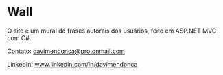 # Wall
O site é um mural de frases autorais dos usuários, feito em ASP.NET MVC com C#.

Contato: davimendonca@protonmail.com

LinkedIn: www.linkedin.com/in/davimendonca
